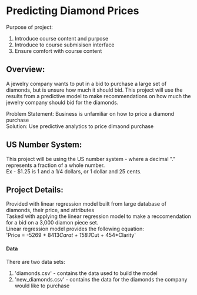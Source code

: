 # Predicting Diamond Prices
Purpose of project:
1. Introduce course content and purpose
2. Introduce to course submisison interface
3. Ensure comfort with course content

## Overview:
A jewelry company wants to put in a bid to purchase a large set of diamonds, but is unsure how much it should bid. This project will use the results from a predictive model to make recommendations on how much the jewelry company should bid for the diamonds.

Problem Statement: Business is unfamiliar on how to price a diamond purchase  
Solution: Use predictive analytics to price dimaond purchase


## US Number System:
This project will be using the US number system - where a decimal "." represents a fraction of a whole number.  
Ex - $1.25 is 1 and a 1/4 dollars, or 1 dollar and 25 cents.


## Project Details:
Provided with linear regression model built from large database of diamonds, their price, and attributes  
Tasked with applying the linear regression model to make a reccomendation for a bid on a 3,000 diamon piece set.  
Linear regression model provides the following equation:  
  'Price = -5269 + 8413*Carat + 158.1*Cut + 454*Clarity'  

#### Data
There are two data sets:
1. 'diamonds.csv' - contains the data used to build the model  
2. 'new_diamonds.csv' - contains the data for the diamonds the company would like to purchase  

